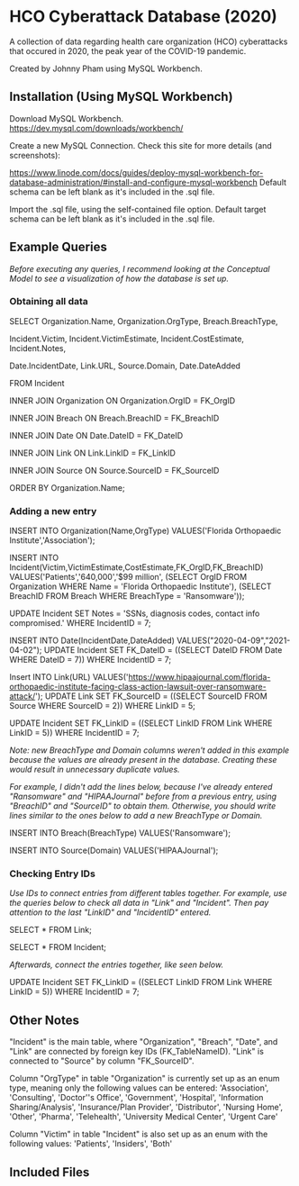 # HCO Cyberattack Database (2020)
A collection of data regarding health care organization (HCO) cyberattacks that occured in 2020, the peak year of the COVID-19 pandemic.

Created by Johnny Pham using MySQL Workbench.

## Installation (Using MySQL Workbench)
Download MySQL Workbench.
https://dev.mysql.com/downloads/workbench/

Create a new MySQL Connection. Check this site for more details (and screenshots):

https://www.linode.com/docs/guides/deploy-mysql-workbench-for-database-administration/#install-and-configure-mysql-workbench
Default schema can be left blank as it's included in the .sql file.

Import the .sql file, using the self-contained file option. Default target schema can be left blank as it's included in the .sql file.

## Example Queries
*Before executing any queries, I recommend looking at the Conceptual Model to see a visualization of how the database is set up.*

### Obtaining all data
SELECT Organization.Name, Organization.OrgType, Breach.BreachType, 

Incident.Victim, Incident.VictimEstimate, Incident.CostEstimate, Incident.Notes, 

Date.IncidentDate, Link.URL, Source.Domain, Date.DateAdded

FROM Incident

INNER JOIN Organization ON Organization.OrgID = FK_OrgID

INNER JOIN Breach ON Breach.BreachID = FK_BreachID

INNER JOIN Date ON Date.DateID = FK_DateID

INNER JOIN Link ON Link.LinkID = FK_LinkID

INNER JOIN Source ON Source.SourceID = FK_SourceID

ORDER BY Organization.Name;

### Adding a new entry
INSERT INTO Organization(Name,OrgType)
VALUES('Florida Orthopaedic Institute','Association');

INSERT INTO Incident(Victim,VictimEstimate,CostEstimate,FK_OrgID,FK_BreachID)
VALUES('Patients','640,000','$99 million',
(SELECT OrgID FROM Organization WHERE Name = 'Florida Orthopaedic Institute'),
(SELECT BreachID FROM Breach WHERE BreachType = 'Ransomware'));

UPDATE Incident SET Notes = 'SSNs, diagnosis codes, contact info compromised.' WHERE IncidentID = 7;

INSERT INTO Date(IncidentDate,DateAdded)
VALUES("2020-04-09","2021-04-02");
UPDATE Incident SET FK_DateID = ((SELECT DateID FROM Date WHERE DateID = 7)) WHERE IncidentID = 7;

Insert INTO Link(URL)
VALUES('https://www.hipaajournal.com/florida-orthopaedic-institute-facing-class-action-lawsuit-over-ransomware-attack/');
UPDATE Link SET FK_SourceID = ((SELECT SourceID FROM Source WHERE SourceID = 2)) WHERE LinkID = 5;

UPDATE Incident SET FK_LinkID = ((SELECT LinkID FROM Link WHERE LinkID = 5)) WHERE IncidentID = 7;

*Note: new BreachType and Domain columns weren't added in this example because the values are already present in the database. Creating these would result in unnecessary duplicate values.*

*For example, I didn't add the lines below, because I've already entered "Ransomware" and "HIPAAJournal" before from a previous entry, using "BreachID" and "SourceID" to obtain them. Otherwise, you should write lines similar to the ones below to add a new BreachType or Domain.*

INSERT INTO Breach(BreachType)
VALUES('Ransomware');

INSERT INTO Source(Domain)
VALUES('HIPAAJournal');

### Checking Entry IDs
*Use IDs to connect entries from different tables together. For example, use the queries below to check all data in "Link" and "Incident". Then pay attention to the last "LinkID" and "IncidentID" entered.*

SELECT * FROM Link;

SELECT * FROM Incident;

*Afterwards, connect the entries together, like seen below.*

UPDATE Incident SET FK_LinkID = ((SELECT LinkID FROM Link WHERE LinkID = 5)) WHERE IncidentID = 7;

## Other Notes
"Incident" is the main table, where "Organization", "Breach", "Date", and "Link" are connected by foreign key IDs (FK_TableNameID). "Link" is connected to "Source" by column "FK_SourceID".

Column "OrgType" in table "Organization" is currently set up as an enum type, meaning only the following values can be entered:
'Association', 'Consulting', 'Doctor''s Office', 'Government', 'Hospital', 'Information Sharing/Analysis', 'Insurance/Plan Provider', 'Distributor', 'Nursing Home', 'Other', 'Pharma', 'Telehealth', 'University Medical Center', 'Urgent Care'

Column "Victim" in table "Incident" is also set up as an enum with the following values: 'Patients', 'Insiders', 'Both'

## Included Files
